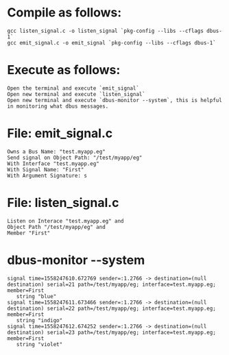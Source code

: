 # Compile as follows:
	gcc listen_signal.c -o listen_signal `pkg-config --libs --cflags dbus-1`
	gcc emit_signal.c -o emit_signal `pkg-config --libs --cflags dbus-1`

# Execute as follows:
	Open the terminal and execute `emit_signal`
	Open new terminal and execute `listen_signal`
	Open new terminal and execute `dbus-monitor --system`, this is helpful in monitoring what dbus messages.

# File: emit_signal.c
	Owns a Bus Name: "test.myapp.eg"
	Send signal on Object Path: "/test/myapp/eg"
	With Interface "test.myapp.eg"
	With Signal Name: "First"
	With Argument Signature: s

# File: listen_signal.c
	Listen on Interace "test.myapp.eg" and
	Object Path "/test/myapp/eg" and 
	Member "First"

# dbus-monitor --system
	signal time=1558247610.672769 sender=:1.2766 -> destination=(null destination) serial=21 path=/test/myapp/eg; interface=test.myapp.eg; member=First
	   string "blue"
	signal time=1558247611.673466 sender=:1.2766 -> destination=(null destination) serial=22 path=/test/myapp/eg; interface=test.myapp.eg; member=First
	   string "indigo"
	signal time=1558247612.674252 sender=:1.2766 -> destination=(null destination) serial=23 path=/test/myapp/eg; interface=test.myapp.eg; member=First
	   string "violet"

